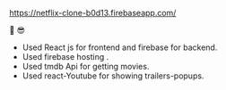 https://netflix-clone-b0d13.firebaseapp.com/

:movie_camera: 	:sunglasses:
- Used React js for frontend and firebase for backend.
- Used firebase hosting .
- Used tmdb Api for getting movies.
- Used react-Youtube for showing trailers-popups. 
